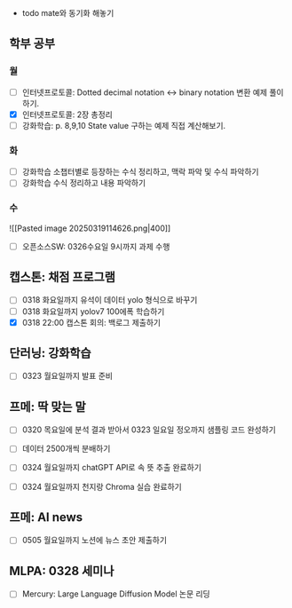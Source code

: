 - todo mate와 동기화 해놓기

## 학부 공부
### 월
- [ ] 인터넷프로토콜: Dotted decimal notation <-> binary notation 변환 예제 풀이하기.
- [x] 인터넷프로토콜: 2장 총정리
- [ ] 강화학습: p. 8,9,10 State value 구하는 예제 직접 계산해보기.

### 화
- [ ] 강화학습 소챕터별로 등장하는 수식 정리하고, 맥락 파악 및 수식 파악하기
- [ ] 강화학습 수식 정리하고 내용 파악하기

### 수
![[Pasted image 20250319114626.png|400]]
- [ ] 오픈소스SW: 0326수요일 9시까지 과제 수행

## 캡스톤: 채점 프로그램
- [ ] 0318 화요일까지 유석이 데이터 yolo 형식으로 바꾸기
- [ ] 0318 화요일까지 yolov7 100에폭 학습하기
- [x] 0318 22:00 캡스톤 회의: 백로그 제출하기

## 단러닝: 강화학습
- [ ] 0323 월요일까지 발표 준비

## 프메: 딱 맞는 말
- [ ] 0320 목요일에 분석 결과 받아서 0323 일요일 정오까지 샘플링 코드 완성하기
- [ ] 데이터 2500개씩 분배하기
- [ ] 0324 월요일까지 chatGPT API로 속 뜻 추출 완료하기
- [ ] 0324 월요일까지 천지랑 Chroma 실습 완료하기


## 프메: AI news
- [ ] 0505 월요일까지 노션에 뉴스 초안 제출하기

## MLPA: 0328 세미나
- [ ] Mercury: Large Language Diffusion Model 논문 리딩

